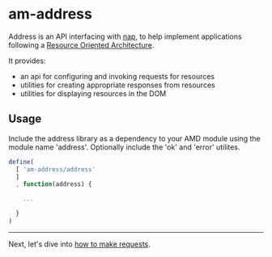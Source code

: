 # am-address

Address is an API interfacing with [nap][1], to help implement applications following a [Resource Oriented Architecture][2].

[1]: https://github.com/websdk/nap
[2]: http://en.wikipedia.org/wiki/Resource-oriented_architecture

It provides:

* an api for configuring and invoking requests for resources
* utilities for creating appropriate responses from resources
* utilities for displaying resources in the DOM

## Usage

Include the address library as a dependency to your AMD module using the module name 'address'. Optionally include the 'ok' and 'error' utilites.

```javascript
define(
  [ 'am-address/address'
  ]
  , function(address) {

    ...

  }
)
```

---

Next, let's dive into [how to make requests](man/requests.html).